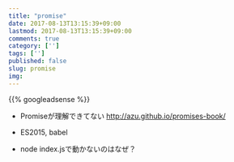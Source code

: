 ```yaml
---
title: "promise"
date: 2017-08-13T13:15:39+09:00
lastmod: 2017-08-13T13:15:39+09:00
comments: true
category: ['']
tags: ['']
published: false
slug: promise
img:
---
```


<!--more-->
{{% googleadsense %}}

- Promiseが理解できてない
http://azu.github.io/promises-book/

- ES2015, babel
- node index.jsで動かないのはなぜ？
